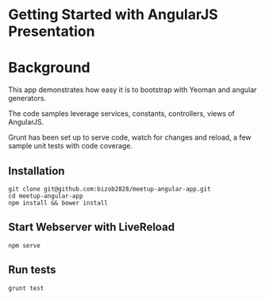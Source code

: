 Getting Started with AngularJS Presentation
==================
# Background
This app demonstrates how easy it is to bootstrap with Yeoman and angular generators.

The code samples leverage services, constants, controllers, views of AngularJS.

Grunt has been set up to serve code, watch for changes and reload, a few sample unit tests with code coverage.

## Installation

```
git clone git@github.com:bizob2828/meetup-angular-app.git
cd meetup-angular-app
npm install && bower install
```

## Start Webserver with LiveReload
```
npm serve
```

## Run tests
```
grunt test
```
